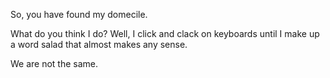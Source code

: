 So, you have found my domecile.

What do you think I do? Well, I click and clack on keyboards until I make up a word salad that almost makes any sense. 

We are not the same. 
